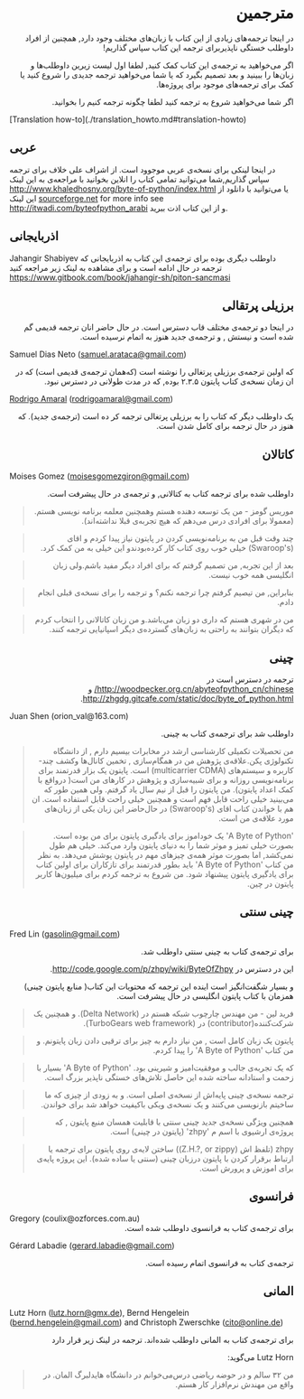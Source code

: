 <div dir=rtl>

# مترجمین

در اینجا ترجمه‌های زیادی از این کتاب با زبان‌های مختلف وجود دارد, همچنین از افراد داوطلب خستگی ناپذیربرای ترجمه‌ این کتاب سپاس گذاریم!

اگر می‌خواهید به ترجمه‌ی این کتاب کمک کنید, لطفا اول لیست زیرین داوطلب‌ها و زبان‌ها را ببینید و بعد تصمیم بگیرد که یا شما می‌خواهید ترجمه جدیدی را شروع کنید یا کمک برای ترجمه‌های موجود برای پروژه‌ها.

اگر شما می‌خواهید  شروع به ترجمه کنید لطفا چگونه ترجمه کنیم را بخوانید.
<div dir=ltr>
[Translation how-to](./translation_howto.md#translation-howto)


## عربی

در اینجا لینکی برای نسخه‌ی عربی موجوود است. از اشراف علی خلاف برای ترجمه سپاس گذاریم,شما می‌توانید تمامی کتاب را انلاین بخوانید با مراجعه‌ی به این لینک  <http://www.khaledhosny.org/byte-of-python/index.html>  یا می‌توانید با دانلود از این لینک  [sourceforge.net](http://downloads.sourceforge.net/omlx/byteofpython_arabic.pdf?use_mirror=osdn) for more info see <http://itwadi.com/byteofpython_arabi> و از این کتاب اذت ببرید.

## اذربایجانی


Jahangir Shabiyev  داوطلب دیگری بوده برای ترجمه‌ی این کتاب به اذربایجانی که ترجمه در حال ادامه است و برای مشاهده به لینک زیر مراجعه کنید 
https://www.gitbook.com/book/jahangir-sh/piton-sancmasi


<div dir=rtl>

## برزیلی پرتقالی

در اینجا دو ترجمه‌ی مختلف قاب دسترس است. در حال حاضر انان ترجمه قدیمی گم شده است و نیستش , و ترجمه‌ی جدید هنوز به اتمام نرسیده است.
<div dir=ltr>

 Samuel Dias Neto    (samuel.arataca@gmail.com)
<div dir=rtl>
که اولین ترجمه‌ی برزیلی پرتغالی را نوشته است (که‌همان ترجمه‌ی قدیمی است) که در ان زمان نسخه‌ی کتاب پایتون ۲.۳.۵ بوده, که در مدت طولانی در دسترس نبود.

<div dir=ltr>

[Rodrigo Amaral](http://rodrigoamaral.net) (rodrigoamaral@gmail.com)

<div dir=rtl>

یک داوطلب دیگر که کتاب را به برزیلی پرتغالی ترجمه کر ده است (ترجمه‌ی جدید). که هنوز در حال ترجمه برای کامل شدن است.

## کاتالان
<div dir=ltr>

Moises Gomez (moisesgomezgiron@gmail.com)
<div dir=rtl>

داوطلب شده برای ترجمه کتاب به کتالانی, و ترجمه‌ی در حال پیشرفت است.

> موریس گومز - من یک توسعه دهنده هستم وهمچنین معلمه برنامه نویسی هستم. (معمولا برای افرادی درس می‌دهم که هیچ تجربه‌ی قبلا نداشته‌اند).

>

> چند وقت قبل من به برنامه‌نویسی کردن در پایتون نیاز پیدا کردم و اقای (Swaroop's) خیلی خوب روی کتاب کار کرده‌بودندو این خیلی به من کمک کرد.

> بعد از این تجربه,  من تصمیم گرفتم که برای افراد دیگر مفید باشم.ولی زبان انگلیسی‌ همه خوب نیست.

> بنابراین, من تیصیم گرفتم چرا ترجمه نکنم؟ و ترجمه را برای نسخه‌ی قبلی انجام دادم.

>من در شهری هستم که داری دو زبان می‌باشد.و من زبان کاتالانی را انتخاب کردم که دیگران بتوانند به راحتی به زبان‌های  گسترده‌ی دیگر اسپانیایی ترجمه کنند.


## چینی

ترجمه در دسترس است در <http://woodpecker.org.cn/abyteofpython_cn/chinese/> و <http://zhgdg.gitcafe.com/static/doc/byte_of_python.html>.

<div dir=ltr>
Juan Shen (orion_val@163.com)
 <div dir=rtl>

داوطلب شد برای ترجمه‌ی کتاب به چینی.

> من تحصیلات تکمیلی کارشناسی ارشد در مخابرات بیسیم دارم , از دانشگاه تکنولوژی پکن.علاقه‌ی پژوهش من در همگام‌سازی , تخمین کانال‌ها وکشف چند-کاربره و سیستم‌های (multicarrier CDMA) است. 
پایتون یک بزار قدرتمند برای برنامه‌نویسی روزانه و برای شبیه‌سازی و  پژوهش‌ در کار‌های من است( درواقع  با کمک اعداد پایتون). من پایتون را قبل از نیم سال یاد گرفتم. ولی همین طور که می‌بینید خیلی راحت قابل فهم  است و همچنین خیلی راحت قابل استفاده است. ان هم با خواندن کتاب اقای (Swaroop's) در حال‌حاضر این زبان یکی از زبان‌های مورد علاقه‌ی من است. 
>

> 'A Byte of Python' یک خوداموز برای یادگیری پایتون برای من بوده است. بصورت خیلی تمیز و موثر شما را به دنیای پایتون وارد می‌کند. خیلی هم طول نمی‌کشد, اما بصورت موثر  همه‌ی چیز‌های مهم در پایتون پوشش می‌دهد. به نظر من کتاب 'A Byte of Python' باید بطور قدرتمند برای تازکاران برای اولین کتاب برای یادگیری پایتون  پیشنهاد شود. من شروع به ترجمه کردم برای میلیون‌ها کاربر پایتون در چین.




## چینی سنتی
<div dir=ltr>

Fred Lin (gasolin@gmail.com)
<div dir=rtl>


 برای ترجمه‌ی کتاب به چینی سنتی داوطلب شد.

این در دسترس در  <http://code.google.com/p/zhpy/wiki/ByteOfZhpy>.

و بسیار شگفت‌انگیز است اینده این ترجمه که محتویات این کتاب( منابع پایتون چینی) همزمان با کتاب پایتون انگلیسی در حال پیشرفت است. 

> فرید لین - من مهندس چارچوب شبکه هستم در (Delta Network). و همچنین یک شرکت‌کننده(contributor) در (TurboGears web framework).




> پایتون یک زبان کامل است , من نیاز دارم به چیز برای ترقیی دادن زبان پایتونم. و من کتاب 'A Byte of Python'  را پیدا کردم.


> که یک تجربه‌ی جالب و موفقیت‌امیز و شیرینی بود. 'A Byte of Python'  بسیار با زحمت و استادانه ساخته شده  این حاصل تلاش‌های خستگی ناپذیر بزرگ است.

> ترجمه نسخه‌ی چینی پایه‌اش از نسخه‌ی اصلی است.  و به زودی از چیزی که ما ساخیتم بازنویسی می‌کنند و یک نسخه‌ی ویکی باکیفیت خواهد شد برای خواندن.

>   همچنین ویژگی نسخه‌ی جدید چینی سنتی با قابلیت همسان منبع پایتون , که پروژه‌ی ارشیوی با اسم م 'zhpy' (پایتون در چینی) است.

>  zhpy (تلفظ‌ اش (Z.H.?, or zippy)) ساختن لایه‌ی روی پایتون برای ترجمه یا ارتباط برقرار کردن  با پایتون درزبان چینی (سنتی یا ساده شده). این پروژه پایه‌ی برای اموزش و پرورش است.


## فرانسوی
<div dir=ltr>
Gregory (coulix@ozforces.com.au) 
<div dir=rtl>
برای ترجمه‌ی کتاب به فرانسوی داوطلب شده است.
<div dir=ltr>

Gérard Labadie (gerard.labadie@gmail.com)
<div dir=rtl>

ترجمه‌ی کتاب به فرانسوی اتمام رسیده است.

## المانی
<div dir=ltr>

Lutz Horn (lutz.horn@gmx.de), Bernd Hengelein (bernd.hengelein@gmail.com) and Christoph Zwerschke (cito@online.de)
<div dir=rtl>
برای ترجمه‌ی کتاب به المانی داوطلب شده‌اند. ترجمه در لینک زیر قرار دارد
<http://ftp.jaist.ac.jp/pub//sourceforge/a/ab/abop-german.berlios/>

Lutz Horn می‌گوید:

> من ۳۲ سالم و در حوضه ریاضی درس‌می‌خوانم در دانشگاه هایدلبرگ المان. در واقع من مهندش نرم‌افزار کار هستم.
